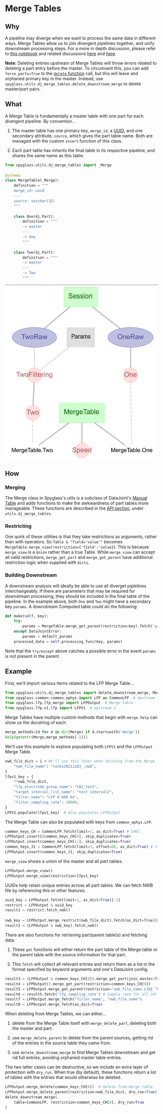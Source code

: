 # Merge Tables

## Why

A pipeline may diverge when we want to process the same data in different ways.
Merge Tables allow us to join divergent pipelines together, and unify
downstream processing steps. For a more in depth discussion, please refer to
[this notebook](https://github.com/ttngu207/db-programming-with-datajoint/blob/master/notebooks/pipelines_merging_design_master_part.ipynb)
and related discussions [here](https://github.com/datajoint/datajoint-python/issues/151)
and [here](https://github.com/LorenFrankLab/spyglass/issues/469).

**Note:** Deleting entries upstream of Merge Tables will throw errors related to
deleting a part entry before the master. To circumvent this, you can add
`force_parts=True` to the
[`delete` function](https://datajoint.com/docs/core/datajoint-python/0.14/api/datajoint/__init__/#datajoint.table.Table.delete)
call, but this will leave and orphaned primary key in the master. Instead, use
`spyglass.utils.dj_merge_tables.delete_downstream_merge` to delete master/part pairs.

## What

A Merge Table is fundamentally a master table with one part for each divergent
pipeline. By convention...

1. The master table has one primary key, `merge_id`, a
   [UUID](https://en.wikipedia.org/wiki/Universally_unique_identifier), and one
   secondary attribute, `source`, which gives the part table name. Both are
   managed with the custom `insert` function of this class.

2. Each part table has inherits the final table in its respective pipeline, and
   shares the same name as this table.

```python
from spyglass.utils.dj_merge_tables import _Merge

@schema
class MergeTable(_Merge):
    definition = """
    merge_id: uuid
    ---
    source: varchar(32)
    """

    class One(dj.Part):
        definition = """
        -> master
        ---
        -> One
        """

    class Two(dj.Part):
        definition = """
        -> master
        ---
        -> Two
        """
```

![Merge diagram](../images/merge_diagram.png)

## How

### Merging

The Merge class in Spyglass's utils is a subclass of DataJoint's [Manual
Table](https://datajoint.com/docs/core/design/tables/tiers/#data-entry-lookup-and-manual)
and adds functions to make the awkwardness of part tables more manageable.
These functions are described in the
[API section](../../api/src/spyglass/utils/dj_merge_tables/), under
`utils.dj_merge_tables`.

### Restricting

One quirk of these utilities is that they take restrictions as arguments,
rather than with operators. So `Table & "field='value'"` becomes
`MergeTable.merge_view(restriction={'field':'value}`). This is because
`merge_view` is a `Union` rather than a true Table. While `merge_view` can
accept all valid restrictions, `merge_get_part` and `merge_get_parent` have
additional restriction logic when supplied with `dicts`.

### Building Downstream

A downstream analysis will ideally be able to use all diverget piplelines
interchangeably. If there are parameters that may be required for downstream
processing, they should be included in the final table of the pipeline. In the
example above, both `One` and `Two` might have a secondary key `params`. A
downstream Computed table could do the following:

```python
def make(self, key):
    try:
        params = MergeTable.merge_get_parent(restriction=key).fetch('params')
    except DataJointError:
        params = default_params
    processed_data = self.processing_func(key, params)
```

Note that the `try/except` above catches a possible error in the event `params`
is not present in the parent.

## Example

First, we'll import various items related to the LFP Merge Table...

```python
from spyglass.utils.dj_merge_tables import delete_downstream_merge, Merge
from spyglass.common.common_ephys import LFP as CommonLFP  # Upstream 1
from spyglass.lfp.lfp_merge import LFPOutput  # Merge Table
from spyglass.lfp.v1.lfp import LFPV1  # Upstream 2
```

Merge Tables have multiple custom methods that begin with `merge`. `help` can
show us the docstring of each

```python
merge_methods=[d for d in dir(Merge) if d.startswith('merge')]
help(getattr(Merge,merge_methods[-1]))
```

We'll use this example to explore populating both `LFPV1` and the `LFPOutput`
Merge Table.

```python
nwb_file_dict = { # We'll use this later when fetching from the Merge Table
    "nwb_file_name": "tonks20211103_.nwb",
}
lfpv1_key = {
    **nwb_file_dict,
    "lfp_electrode_group_name": "CA1_test",
    "target_interval_list_name": "test interval2",
    "filter_name": "LFP 0-400 Hz",
    "filter_sampling_rate": 30000,
}
LFPV1.populate(lfpv1_key)  # Also populates LFPOutput
```

The Merge Table can also be populated with keys from `common_ephys.LFP`.

```python
common_keys_CH = CommonLFP.fetch(limit=3, as_dict=True) # CH61
LFPOutput.insert1(common_keys_CH[0], skip_duplicates=True)
LFPOutput.insert(common_keys_CH[1:], skip_duplicates=True)
common_keys_J1 = CommonLFP.fetch(limit=3, offset=80, as_dict=True) # J16
LFPOutput.insert(common_keys_J1, skip_duplicates=True)
```

`merge_view` shows a union of the master and all part tables.

```python
LFPOutput.merge_view()
LFPOutput.merge_view(restriction=lfpv1_key)
```

UUIDs help retain unique entries across all part tables. We can fetch NWB file
by referencing this or other features.

```python
uuid_key = LFPOutput.fetch(limit=1, as_dict=True)[-1]
restrict = LFPOutput & uuid_key
result1 = restrict.fetch_nwb()

nwb_key = LFPOutput.merge_restrict(nwb_file_dict).fetch(as_dict=True)[0]
result2 = (LFPOutput & nwb_key).fetch_nwb()
```

There are also functions for retrieving part/parent table(s) and fetching data.

1. These `get` functions will either return the part table of the Merge table or
   the parent table with the source information for that part.

2. This `fetch` will collect all relevant entries and return them as a list in
   the format specified by keyword arguments and one's DataJoint config.

```python
result3 = (LFPOutput & common_keys_CH[0]).merge_get_part(join_master=True)
result4 = LFPOutput().merge_get_part(restriction=common_keys_CH[0])
result5 = LFPOutput.merge_get_parent(restriction='nwb_file_name LIKE "CH%"')
result6 = result5.fetch('lfp_sampling_rate') # Sample rate for all CH* files
result7 = LFPOutput.merge_fetch("filter_name", "nwb_file_name")
result8 = LFPOutput.merge_fetch(as_dict=True)
```

When deleting from Merge Tables, we can either...

1. delete from the Merge Table itself with `merge_delete_part`, deleting both
   the master and part.

2. use `merge_delete_parent` to delete from the parent sources, getting rid of
   the entries in the source table they came from.

3. use `delete_downstream_merge` to find Merge Tables downstream and get rid
   full entries, avoiding orphaned master table entries.

The two latter cases can be destructive, so we include an extra layer of
protection with `dry_run`. When true (by default), these functions return
a list of tables with the entries that would otherwise be deleted.

```python
LFPOutput.merge_delete(common_keys_CH[0])  # Delete from merge table
LFPOutput.merge_delete_parent(restriction=nwb_file_dict, dry_run=True)
delete_downstream_merge(
    table=CommonLFP, restriction=common_keys_CH[0], dry_run=True
)
```
